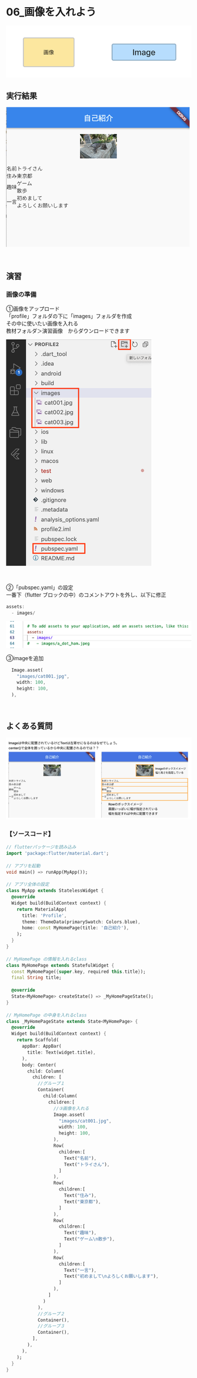 # **06_画像を入れよう**

![image](img/06_image1-1.png)

## **実行結果**
![image](img/06_image1-2.png) 

<br>


## **演習** 
### **画像の準備**
①画像をアップロード  
「profile」フォルダの下に「images」フォルダを作成  
その中に使いたい画像を入れる  
教材フォルダ＞演習画像　からダウンロードできます

![image](img/06_image1-3.png) 

<br>

②「pubspec.yaml」の設定  
一番下（flutter ブロックの中）のコメントアウトを外し、以下に修正

```dart
assets:
  - images/
```

![image](img/06_image1-4.png)  

③imageを追加

```dart
  Image.asset(
    "images/cat001.jpg",
    width: 100,
    height: 100,
  ),
```

<br>

## **よくある質問** 

![image](img/06_image1-5.png)

### **【ソースコード】**


```dart
// flutterパッケージを読み込み
import 'package:flutter/material.dart';

// アプリを起動
void main() => runApp(MyApp());

// アプリ全体の設定
class MyApp extends StatelessWidget {
  @override
  Widget build(BuildContext context) {
    return MaterialApp(
      title: 'Profile',
      theme: ThemeData(primarySwatch: Colors.blue),
      home: const MyHomePage(title: '自己紹介'),
    );
  }
}

// MyHomePage の情報を入れるclass
class MyHomePage extends StatefulWidget {
  const MyHomePage({super.key, required this.title});
  final String title;

  @override
  State<MyHomePage> createState() => _MyHomePageState();
}

// MyHomePage の中身を入れるclass
class _MyHomePageState extends State<MyHomePage> {
  @override
  Widget build(BuildContext context) {
    return Scaffold(
      appBar: AppBar(
        title: Text(widget.title),
      ),
      body: Center(
        child: Column(
          children: [
            //グループ１
            Container(
              child:Column(
                children:[
                  //③画像を入れる
                  Image.asset(
                    "images/cat001.jpg",
                    width: 100,
                    height: 100,
                  ),
                  Row(
                    children:[
                      Text("名前"),
                      Text("トライさん"),
                    ]
                  ),
                  Row(
                    children:[
                      Text("住み"),
                      Text("東京都"),                      
                    ]
                  ),
                  Row(
                    children:[
                      Text("趣味"),
                      Text("ゲーム\n散歩"),                                            
                    ]
                  ),
                  Row(
                    children:[
                      Text("一言"),
                      Text("初めまして\nよろしくお願いします"),                                                                  
                    ]
                  ),
                ]
              )
            ),
            //グループ２
            Container(),
            //グループ３
            Container(),
          ],
        ),
      ),
    );
  }
}

```
